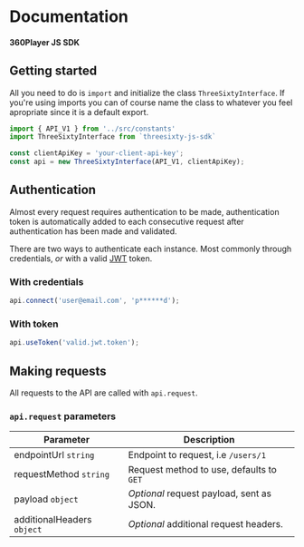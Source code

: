 # Documentation
#### 360Player JS SDK


## Getting started

All you need to do is `import` and initialize the class `ThreeSixtyInterface`.
If you're using imports you can of course name the class to whatever you feel apropriate since it is a default export.

```javascript
import { API_V1 } from '../src/constants'
import ThreeSixtyInterface from `threesixty-js-sdk`

const clientApiKey = 'your-client-api-key';
const api = new ThreeSixtyInterface(API_V1, clientApiKey);
```


## Authentication

Almost every request requires authentication to be made, authentication token is automatically added to each consecutive request after authentication has been made and validated.

There are two ways to authenticate each instance. Most commonly through credentials, _or_ with a valid [JWT](http://jwt.io/) token.

### With credentials

```javascript
api.connect('user@email.com', 'p******d');
```

### With token

```javascript
api.useToken('valid.jwt.token');
```


## Making requests

All requests to the API are called with `api.request`.

### `api.request` parameters

| Parameter                  | Description                               |
|----------------------------|-------------------------------------------|
| endpointUrl `string`       | Endpoint to request, i.e `/users/1`       |
| requestMethod `string`     | Request method to use, defaults to `GET`  |
| payload `object`           | _Optional_ request payload, sent as JSON. |
| additionalHeaders `object` | _Optional_ additional request headers.    |